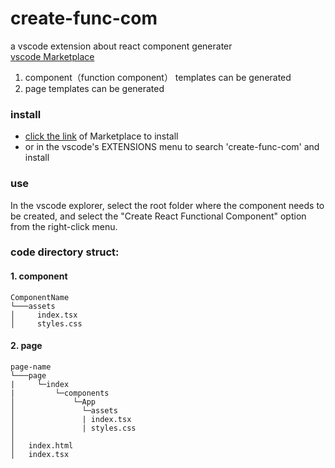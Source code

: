 # create-func-com 
a vscode extension about react component generater   
[vscode Marketplace](https://marketplace.visualstudio.com/items?itemName=wanpp.create-func-com)

 
1. component（function component） templates can be generated
2. page templates can be generated

### install
- [click the link](https://marketplace.visualstudio.com/items?itemName=wanpp.create-func-com) of Marketplace to install
- or in the vscode's EXTENSIONS menu to search 'create-func-com' and install

### use
In the vscode explorer, select the root folder where the component needs to be created, and select the "Create React Functional Component" option from the right-click menu.

### code directory struct:

#### 1. component

```
ComponentName
└───assets
│     index.tsx
│     styles.css
```

#### 2. page

```
page-name
└───page
|     └─index
|         └─components
│             └─App
│               └─assets
│               | index.tsx
│               | styles.css
│
│   index.html
│   index.tsx
```
